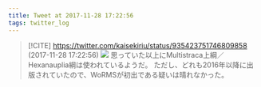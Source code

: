 ```yaml
---
title: Tweet at 2017-11-28 17:22:56
tags: twitter_log
---
```


> [!CITE] https://twitter.com/kaisekiriu/status/935423751746809858 (2017-11-28 17:22:56)
> ![](https://twitter.com/kaisekiriu/status/935423751746809858)
> 思っていた以上にMultistraca上綱／Hexanauplia綱は使われているようだ。
> ただし、どれも2016年以降に出版されていたので、WoRMSが初出である疑いは晴れなかった。
